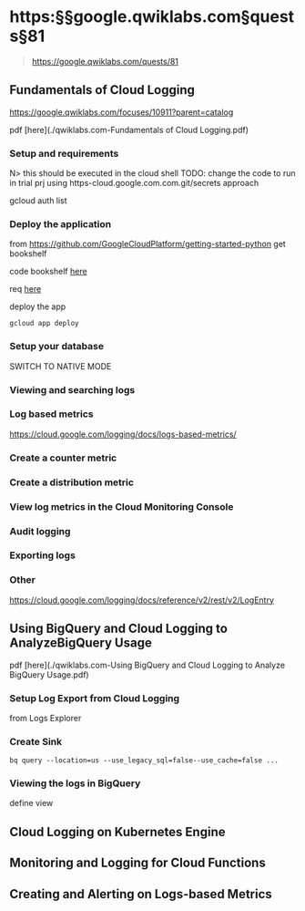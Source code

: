 # https:§§google.qwiklabs.com§quests§81

> https://google.qwiklabs.com/quests/81

## Fundamentals of Cloud Logging

https://google.qwiklabs.com/focuses/10911?parent=catalog

pdf [here](./qwiklabs.com-Fundamentals of Cloud Logging.pdf)

### Setup and requirements

N> this should be executed in the cloud shell
TODO: change the code to run in trial prj using  https-cloud.google.com.com.git/secrets approach

gcloud auth list

### Deploy the application

from https://github.com/GoogleCloudPlatform/getting-started-python get bookshelf

code bookshelf [here](./code/bookshelf)

req [here](./code/bookshelf/requirements.txt)

deploy the app

```
gcloud app deploy
```
### Setup your database

SWITCH TO NATIVE MODE

### Viewing and searching logs

### Log based metrics

https://cloud.google.com/logging/docs/logs-based-metrics/

### Create a counter metric

### Create a distribution metric

### View log metrics in the Cloud Monitoring Console

### Audit logging

### Exporting logs

### Other

https://cloud.google.com/logging/docs/reference/v2/rest/v2/LogEntry

## Using BigQuery and Cloud Logging to AnalyzeBigQuery Usage

pdf [here](./qwiklabs.com-Using BigQuery and Cloud Logging to Analyze BigQuery Usage.pdf)

### Setup Log Export from Cloud Logging

from Logs Explorer

### Create Sink

```
bq query --location=us --use_legacy_sql=false--use_cache=false ...
```
### Viewing the logs in BigQuery

define view 

## Cloud Logging on Kubernetes Engine

## Monitoring and Logging for Cloud Functions

## Creating and Alerting on Logs-based Metrics
